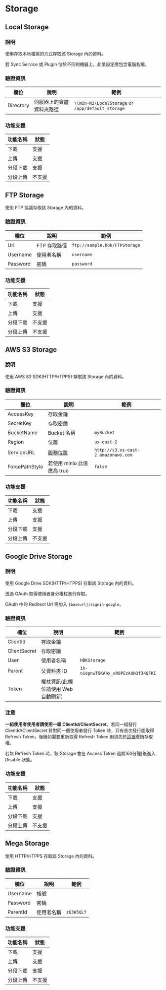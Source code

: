 # Storage

## Local Storage

### 說明

使用存取本地檔案的方式存取該 Storage 內的資料。

若 Sync Service 或 Plugin 位於不同的機器上，此值設定應包含電腦名稱。

### 驗證資訊

| 欄位 | 說明 | 範例 |
| -------- | -------- | -------- |
| Directory | 伺服器上的實體資料夾路徑 | `\\Win-N2\LocalStorage` or `/app/default_storage` |

### 功能支援

| 功能名稱 | 狀態 |
| -------- | -------- |
| 下載 | 支援 |
| 上傳 | 支援 |
| 分段下載 | 支援 |
| 分段上傳 | 不支援 |

## FTP Storage

使用 FTP 協議存取該 Storage 內的資料。

### 驗證資訊

| 欄位 | 說明 | 範例 |
| -------- | -------- | -------- |
| Url | FTP 存取路徑 | `ftp://sample.hbk/FTPStorage` |
| Username | 使用者名稱 | `username` |
| Password | 密碼 | `password` |

### 功能支援

| 功能名稱 | 狀態 |
| -------- | -------- |
| 下載 | 支援 |
| 上傳 | 支援 |
| 分段下載 | 不支援 |
| 分段上傳 | 不支援 |

## AWS S3 Storage

### 說明

使用 AWS S3 SDK(HTTP/HTPPS) 存取該 Storage 內的資料。

### 驗證資訊

| 欄位 | 說明 | 範例 |
| -------- | -------- | -------- |
| AccessKey | 存取金鑰 |  |
| SecretKey | 存取密鑰 |  |
| BucketName | Bucket 名稱 | `myBucket` |
| Region | 位置 | `us-east-2` |
| ServiceURL | [服務位置](https://docs.aws.amazon.com/general/latest/gr/s3.html) | `http://s3.us-east-2.amazonaws.com` |
| ForcePathStyle | 若使用 minio 此值應為 true | `false` |

### 功能支援

| 功能名稱 | 狀態 |
| -------- | -------- |
| 下載 | 支援 |
| 上傳 | 支援 |
| 分段下載 | 支援 |
| 分段上傳 | 不支援 |

## Google Drive Storage

### 說明

使用 Google Drive SDK(HTTP/HTPPS) 存取該 Storage 內的資料。

透過 OAuth 取得使用者身分權杖進行存取。

OAuth 中的 Redirect Url 需加入 `{baseurl}/signin-google`。

### 驗證資訊

| 欄位 | 說明 | 範例 |
| -------- | -------- | -------- |
| ClientId | 存取金鑰 |  |
| ClientSecret | 存取密鑰 |  |
| User | 使用者名稱 | `HBKStorage` |
| Parent | 父資料夾 ID | `1h-niepnwTGKA4x_eR8PEcAON3f34QFKI` |
| Token | 權杖資訊(此欄位請使用 Web 自動刷新) | |

### 注意

**一組使用者使用者請使用一組 ClientId/ClientSecret**，若同一組發行 ClientId/ClientSecret 針對同一個使用者發行 Token 時，只有首次發行能取得 Refresh Token，後續如需要重新取得 Refresh Token 則須先於[這裡](https://myaccount.google.com/u/1/permissions)撤銷存取權。

若無 Refresh Token 時，該 Storage 會在 Access Token 過期(60分鐘)後進入 Disable 狀態。
### 功能支援

| 功能名稱 | 狀態 |
| -------- | -------- |
| 下載 | 支援 |
| 上傳 | 支援 |
| 分段下載 | 支援 |
| 分段上傳 | 不支援 |

## Mega Storage

使用 HTTP/HTPPS 存取該 Storage 內的資料。

### 驗證資訊

| 欄位 | 說明 | 範例 |
| -------- | -------- | -------- |
| Username | 帳號 |  |
| Password | 密碼 |  |
| ParentId | 使用者名稱 | `zQ3W5QLY` |

### 功能支援

| 功能名稱 | 狀態 |
| -------- | -------- |
| 下載 | 支援 |
| 上傳 | 支援 |
| 分段下載 | 支援 |
| 分段上傳 | 不支援 |
